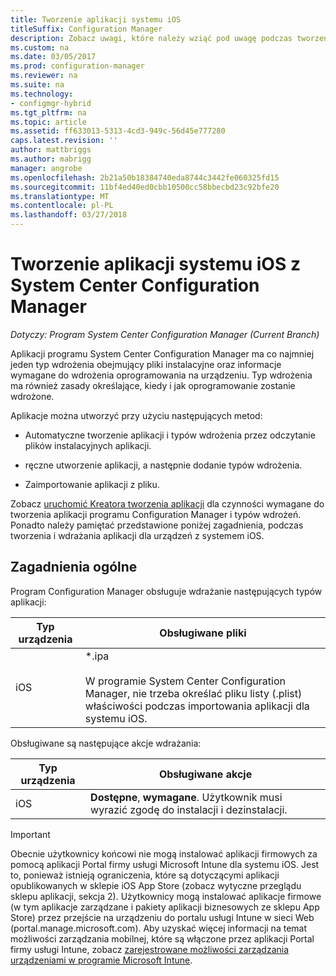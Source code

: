 ```yaml
---
title: Tworzenie aplikacji systemu iOS
titleSuffix: Configuration Manager
description: Zobacz uwagi, które należy wziąć pod uwagę podczas tworzenia i wdrażania aplikacji dla urządzeń z systemem iOS.
ms.custom: na
ms.date: 03/05/2017
ms.prod: configuration-manager
ms.reviewer: na
ms.suite: na
ms.technology:
- configmgr-hybrid
ms.tgt_pltfrm: na
ms.topic: article
ms.assetid: ff633013-5313-4cd3-949c-56d45e777280
caps.latest.revision: ''
author: mattbriggs
ms.author: mabrigg
manager: angrobe
ms.openlocfilehash: 2b21a50b18384740eda8744c3442fe060325fd15
ms.sourcegitcommit: 11bf4ed40ed0cbb10500cc58bbecbd23c92bfe20
ms.translationtype: MT
ms.contentlocale: pl-PL
ms.lasthandoff: 03/27/2018
---
```

# <a name="create-ios-applications-with-system-center-configuration-manager"></a>Tworzenie aplikacji systemu iOS z System Center Configuration Manager

*Dotyczy: Program System Center Configuration Manager (Current Branch)*

Aplikacji programu System Center Configuration Manager ma co najmniej jeden typ wdrożenia obejmujący pliki instalacyjne oraz informacje wymagane do wdrożenia oprogramowania na urządzeniu. Typ wdrożenia ma również zasady określające, kiedy i jak oprogramowanie zostanie wdrożone.  

 Aplikacje można utworzyć przy użyciu następujących metod:  

-   Automatyczne tworzenie aplikacji i typów wdrożenia przez odczytanie plików instalacyjnych aplikacji.  

-   ręczne utworzenie aplikacji, a następnie dodanie typów wdrożenia.  

-   Zaimportowanie aplikacji z pliku.  

Zobacz [uruchomić Kreatora tworzenia aplikacji](../../apps/deploy-use/create-applications.md#start-the-create-application-wizard) dla czynności wymagane do tworzenia aplikacji programu Configuration Manager i typów wdrożeń. Ponadto należy pamiętać przedstawione poniżej zagadnienia, podczas tworzenia i wdrażania aplikacji dla urządzeń z systemem iOS.  

## <a name="general-considerations"></a>Zagadnienia ogólne  
 Program Configuration Manager obsługuje wdrażanie następujących typów aplikacji:  

|Typ urządzenia|Obsługiwane pliki|  
|-----------------|---------------------|  
|iOS|*.ipa<br /><br /> W programie System Center Configuration Manager, nie trzeba określać pliku listy (.plist) właściwości podczas importowania aplikacji dla systemu iOS.|  

 Obsługiwane są następujące akcje wdrażania:  

|Typ urządzenia|Obsługiwane akcje|  
|-----------------|-----------------------|  
|iOS|**Dostępne**, **wymagane**. Użytkownik musi wyrazić zgodę do instalacji i dezinstalacji.

> [!IMPORTANT]  
>  Obecnie użytkownicy końcowi nie mogą instalować aplikacji firmowych za pomocą aplikacji Portal firmy usługi Microsoft Intune dla systemu iOS. Jest to, ponieważ istnieją ograniczenia, które są dotyczącymi aplikacji opublikowanych w sklepie iOS App Store (zobacz wytyczne przeglądu sklepu aplikacji, sekcja 2). Użytkownicy mogą instalować aplikacje firmowe (w tym aplikacje zarządzane i pakiety aplikacji biznesowych ze sklepu App Store) przez przejście na urządzeniu do portalu usługi Intune w sieci Web (portal.manage.microsoft.com). Aby uzyskać więcej informacji na temat możliwości zarządzania mobilnej, które są włączone przez aplikacji Portal firmy usługi Intune, zobacz [zarejestrowane możliwości zarządzania urządzeniami w programie Microsoft Intune](https://technet.microsoft.com/library/dn600287.aspx).  
